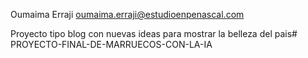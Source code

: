 Oumaima Erraji
oumaima.erraji@estudioenpenascal.com

Proyecto tipo blog con nuevas ideas para mostrar la belleza del pais#   P R O Y E C T O - F I N A L - D E - M A R R U E C O S - C O N - L A - I A  
 
